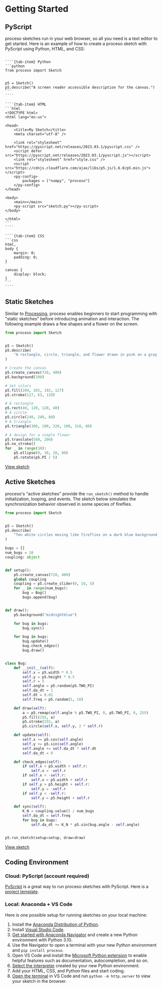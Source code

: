 # Getting Started

## PyScript

proceso sketches run in your web browser, so all you need is a text editor to get started. Here is an example of how to create a proceso sketch with PyScript using Python, HTML, and CSS:

`````{tab-set}

````{tab-item} Python
```python
from proceso import Sketch


p5 = Sketch()
p5.describe("A screen reader accessible description for the canvas.")
```
````

````{tab-item} HTML
```html
<!DOCTYPE html>
<html lang="en-us">

<head>
    <title>My Sketch</title>
    <meta charset="utf-8" />

    <link rel="stylesheet" href="https://pyscript.net/releases/2023.03.1/pyscript.css" />
    <script defer src="https://pyscript.net/releases/2023.03.1/pyscript.js"></script>
    <link rel="stylesheet" href="style.css" />
    <script src="https://cdnjs.cloudflare.com/ajax/libs/p5.js/1.6.0/p5.min.js"></script>
    <py-config>
        packages = ["numpy", "proceso"]
    </py-config>
</head>

<body>
    <main></main>
    <py-script src="sketch.py"></py-script>
</body>

</html>
```
````

````{tab-item} CSS
```css
html,
body {
    margin: 0;
    padding: 0;
}

canvas {
    display: block;
}
```
````

`````


## Static Sketches

Similar to [Processing](https://processing.org), proceso enables beginners to start programming with "static sketches" before introducing animation and interaction. The following example draws a few shapes and a flower on the screen.

```python
from proceso import Sketch


p5 = Sketch()
p5.describe(
    "A rectangle, circle, triangle, and flower drawn in pink on a gray background."
)

# Create the canvas
p5.create_canvas(720, 400)
p5.background(200)

# Set colors
p5.fill(204, 101, 192, 127)
p5.stroke(127, 63, 120)

# A rectangle
p5.rect(40, 120, 120, 40)
# A circle
p5.circle(240, 240, 80)
# A triangle
p5.triangle(300, 100, 320, 100, 310, 80)

# A design for a simple flower
p5.translate(580, 200)
p5.no_stroke()
for _ in range(10):
    p5.ellipse(0, 30, 20, 80)
    p5.rotate(p5.PI / 5)
```

<a class="sd-sphinx-override sd-btn sd-text-wrap sd-btn-primary sd-rounded-pill float-left" href="https://4b2d42a1-0e0c-430f-8b20-4b2c7ff0dc3e.pyscriptapps.com/98a781e8-5e31-4f82-a2e5-881f9fed7b13/latest/" target="_blank">View sketch</a>

## Active Sketches

proceso's "active sketches" provide the `run_sketch()` method to handle initialization, looping, and events. The sketch below simulates the synchronization behavior observed in some species of fireflies.

```python
from proceso import Sketch


p5 = Sketch()
p5.describe(
    "Ten white circles moving like fireflies on a dark blue background."
)

bugs = []
num_bugs = 10
coupling: object


def setup():
    p5.create_canvas(720, 400)
    global coupling
    coupling = p5.create_slider(0, 10, 5)
    for _ in range(num_bugs):
        bug = Bug()
        bugs.append(bug)


def draw():
    p5.background("midnightblue")

    for bug in bugs:
        bug.sync()

    for bug in bugs:
        bug.update()
        bug.check_edges()
        bug.draw()


class Bug:
    def __init__(self):
        self.x = p5.width * 0.5
        self.y = p5.height * 0.5
        self.r = 5
        self.angle = p5.random(p5.TWO_PI)
        self.da_dt = 1
        self.dt = 0.01
        self.freq = p5.random(5, 10)

    def draw(self):
        a = p5.remap(self.angle % p5.TWO_PI, 0, p5.TWO_PI, 0, 255)
        p5.fill(255, a)
        p5.stroke(255, a)
        p5.circle(self.x, self.y, 2 * self.r)

    def update(self):
        self.x += p5.cos(self.angle)
        self.y += p5.sin(self.angle)
        self.angle += self.da_dt * self.dt
        self.da_dt = 0

    def check_edges(self):
        if self.x > p5.width + self.r:
            self.x = -self.r
        if self.x < -self.r:
            self.x = p5.width + self.r
        if self.y > p5.height + self.r:
            self.y = -self.r
        if self.y < -self.r:
            self.y = p5.height + self.r

    def sync(self):
        K_N = coupling.value() / num_bugs
        self.da_dt = self.freq
        for bug in bugs:
            self.da_dt += K_N * p5.sin(bug.angle - self.angle)


p5.run_sketch(setup=setup, draw=draw)
```

<a class="sd-sphinx-override sd-btn sd-text-wrap sd-btn-primary sd-rounded-pill float-left" href="https://4b2d42a1-0e0c-430f-8b20-4b2c7ff0dc3e.pyscriptapps.com/2db32203-cd60-416f-999c-f730253358e8/latest/" target="_blank">View sketch</a>

## Coding Environment

### Cloud: PyScript (account required)

[PyScript](https://pyscript.com) is a great way to run proceso sketches with PyScript. Here is a [project template](https://pyscript.com/view/4b2d42a1-0e0c-430f-8b20-4b2c7ff0dc3e/58197361-1c5f-4d47-93a9-91570255fe85/latest/).

### Local: Anaconda + VS Code

Here is one possible setup for running sketches on your local machine:

1. Install the [Anaconda Distribution of Python](https://www.anaconda.com/download).
2. Install [Visual Studio Code](https://code.visualstudio.com/).
3. [Get started with Anaconda Navigator](https://docs.anaconda.com/free/navigator/) and create a new Python environment with Python 3.10.
4. Use the Navigator to open a terminal with your new Python environment and `pip install proceso`.
5. Open VS Code and install the [Microsoft Python extension](https://code.visualstudio.com/docs/languages/python) to enable helpful features such as documentation, autocompletion, and so on.
6. [Select the interpreter](https://code.visualstudio.com/docs/python/environments#_manually-specify-an-interpreter) created by your new Python environment.
7. Add your HTML, CSS, and Python files and start coding.
8. [Open the terminal](https://code.visualstudio.com/docs/terminal/basics) in VS Code and run `python -m http.server` to view your sketch in the browser.
